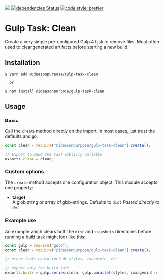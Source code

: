 ![](https://img.shields.io/npm/v/@ideasonpurpose/gulp-task-clean.svg)
[![dependencies Status](https://david-dm.org/ideasonpurpose/gulp-tasks/status.svg?path=packages/gulp-task-clean)](https://david-dm.org/ideasonpurpose/gulp-tasks?path=packages/gulp-task-clean)
[![code style: prettier](https://img.shields.io/badge/code_style-prettier-ff69b4.svg)](https://github.com/prettier/prettier)

# Gulp Task: Clean

Create a very simple pre-configured Gulp 4 task to remove files. Most often used to clear generated artifacts before starting a new build.

## Installation

```
$ yarn add @ideasonpurpose/gulp-task-clean

  or

$ npm install @ideasonpurpose/gulp-task-clean
```

## Usage

### Basic

Call the `create` method directly on the import. In most cases, just trust the defaults and go:

```js
const clean = require("@ideasonpurpose/gulp-task-clean").create();

// Export to make the task publicly callable
exports.clean = clean;
```

### Custom options

The `create` method accepts one configuration object. This module accepts one property:

- **target**  
  A glob string or array of glob-strings. Defaults to `dist`
  _Passed directly to `del`_

### Example use

An example which clears both the `dist` and `snapshots` directories before running a build task might look like this:

```js
const gulp = require("gulp");
const clean = require("@ideasonpurpose/gulp-task-clean").create();

// other tasks could include styles, imaagemin, etc

// export only the build task
exports.build = gulp.series(clean, gulp.parallel(styles, imaagemin));
```
